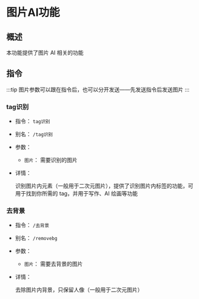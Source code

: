 # 图片AI功能

## 概述

本功能提供了图片 AI 相关的功能

## 指令

:::tip
图片参数可以跟在指令后，也可以分开发送——先发送指令后发送图片
:::

### tag识别

- 指令： `tag识别`
- 别名： `/tag识别`

- 参数：

  - `图片`： 需要识别的图片

- 详情：

  识别图片内元素（一般用于二次元图片），提供了识别图片内标签的功能，可用于找到你所需的 tag，并用于写作、AI 绘画等功能

### 去背景

- 指令： `/去背景`
- 别名： `/removebg`

- 参数：

  - `图片`： 需要去背景的图片

- 详情：

  去除图片内背景，只保留人像（一般用于二次元图片）
